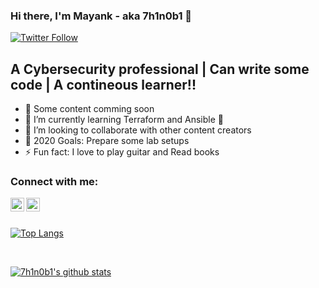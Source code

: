 ### Hi there, I'm Mayank - aka 7h1n0b1 👋

[![Twitter Follow](https://img.shields.io/twitter/follow/7h1n0b1?color=1DA1F2&logo=twitter&style=for-the-badge)](https://twitter.com/intent/follow?original_referer=https%3A%2F%2Fgithub.com%2F7h1n0b1&screen_name=7h1n0b1)

## A Cybersecurity professional | Can write some code | A contineous learner!!

- 🔭 Some content comming soon
- 🌱 I’m currently learning Terraform and Ansible 🌱
- 👯 I’m looking to collaborate with other content creators
- 🥅 2020 Goals: Prepare some lab setups
- ⚡ Fun fact: I love to play guitar and Read books


### Connect with me:

[<img align="left" alt="codeSTACKr | Twitter" width="22px" src="https://cdn.jsdelivr.net/npm/simple-icons@v3/icons/twitter.svg" />][twitter]
[<img align="left" alt="codeSTACKr | LinkedIn" width="22px" src="https://cdn.jsdelivr.net/npm/simple-icons@v3/icons/linkedin.svg" />][linkedin]

<br />
<br />

[![Top Langs](https://github-readme-stats.vercel.app/api/top-langs/?username=7h1n0b1)](https://github.com/7h1n0b1/github-readme-stats)

<br />

[![7h1n0b1's github stats](https://github-readme-stats.vercel.app/api?username=7h1n0b1&hide=contribs,prs)](https://github.com/7h1n0b1/github-readme-stats&count_private=true&show_icons=truetheme=radical)

<br />

[twitter]: https://twitter.com/7h1n0b1
[linkedin]: https://www.linkedin.com/in/7h1n0b1/
